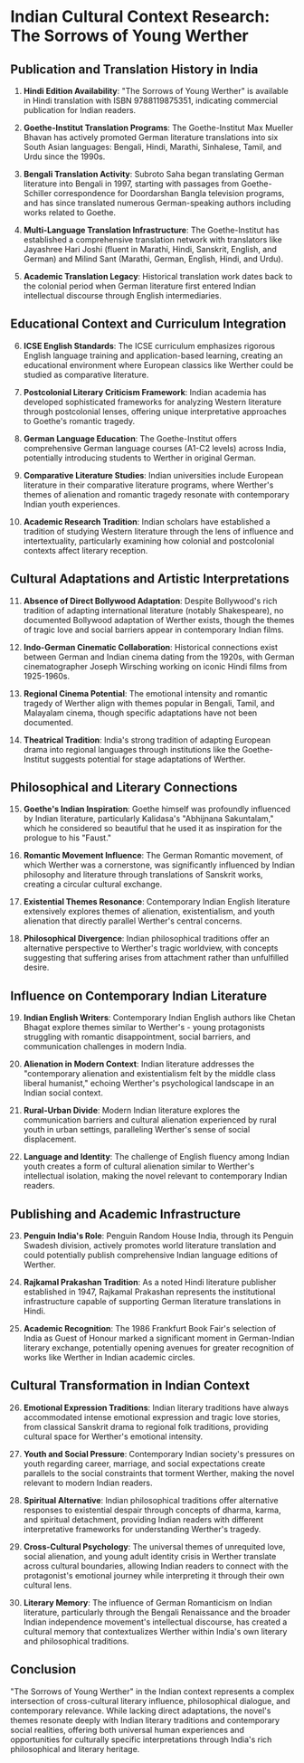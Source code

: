 # Indian Cultural Context Research: The Sorrows of Young Werther

## Publication and Translation History in India

1. **Hindi Edition Availability**: "The Sorrows of Young Werther" is available in Hindi translation with ISBN 9788119875351, indicating commercial publication for Indian readers.

2. **Goethe-Institut Translation Programs**: The Goethe-Institut Max Mueller Bhavan has actively promoted German literature translations into six South Asian languages: Bengali, Hindi, Marathi, Sinhalese, Tamil, and Urdu since the 1990s.

3. **Bengali Translation Activity**: Subroto Saha began translating German literature into Bengali in 1997, starting with passages from Goethe-Schiller correspondence for Doordarshan Bangla television programs, and has since translated numerous German-speaking authors including works related to Goethe.

4. **Multi-Language Translation Infrastructure**: The Goethe-Institut has established a comprehensive translation network with translators like Jayashree Hari Joshi (fluent in Marathi, Hindi, Sanskrit, English, and German) and Milind Sant (Marathi, German, English, Hindi, and Urdu).

5. **Academic Translation Legacy**: Historical translation work dates back to the colonial period when German literature first entered Indian intellectual discourse through English intermediaries.

## Educational Context and Curriculum Integration

6. **ICSE English Standards**: The ICSE curriculum emphasizes rigorous English language training and application-based learning, creating an educational environment where European classics like Werther could be studied as comparative literature.

7. **Postcolonial Literary Criticism Framework**: Indian academia has developed sophisticated frameworks for analyzing Western literature through postcolonial lenses, offering unique interpretative approaches to Goethe's romantic tragedy.

8. **German Language Education**: The Goethe-Institut offers comprehensive German language courses (A1-C2 levels) across India, potentially introducing students to Werther in original German.

9. **Comparative Literature Studies**: Indian universities include European literature in their comparative literature programs, where Werther's themes of alienation and romantic tragedy resonate with contemporary Indian youth experiences.

10. **Academic Research Tradition**: Indian scholars have established a tradition of studying Western literature through the lens of influence and intertextuality, particularly examining how colonial and postcolonial contexts affect literary reception.

## Cultural Adaptations and Artistic Interpretations

11. **Absence of Direct Bollywood Adaptation**: Despite Bollywood's rich tradition of adapting international literature (notably Shakespeare), no documented Bollywood adaptation of Werther exists, though the themes of tragic love and social barriers appear in contemporary Indian films.

12. **Indo-German Cinematic Collaboration**: Historical connections exist between German and Indian cinema dating from the 1920s, with German cinematographer Joseph Wirsching working on iconic Hindi films from 1925-1960s.

13. **Regional Cinema Potential**: The emotional intensity and romantic tragedy of Werther align with themes popular in Bengali, Tamil, and Malayalam cinema, though specific adaptations have not been documented.

14. **Theatrical Tradition**: India's strong tradition of adapting European drama into regional languages through institutions like the Goethe-Institut suggests potential for stage adaptations of Werther.

## Philosophical and Literary Connections

15. **Goethe's Indian Inspiration**: Goethe himself was profoundly influenced by Indian literature, particularly Kalidasa's "Abhijnana Sakuntalam," which he considered so beautiful that he used it as inspiration for the prologue to his "Faust."

16. **Romantic Movement Influence**: The German Romantic movement, of which Werther was a cornerstone, was significantly influenced by Indian philosophy and literature through translations of Sanskrit works, creating a circular cultural exchange.

17. **Existential Themes Resonance**: Contemporary Indian English literature extensively explores themes of alienation, existentialism, and youth alienation that directly parallel Werther's central concerns.

18. **Philosophical Divergence**: Indian philosophical traditions offer an alternative perspective to Werther's tragic worldview, with concepts suggesting that suffering arises from attachment rather than unfulfilled desire.

## Influence on Contemporary Indian Literature

19. **Indian English Writers**: Contemporary Indian English authors like Chetan Bhagat explore themes similar to Werther's - young protagonists struggling with romantic disappointment, social barriers, and communication challenges in modern India.

20. **Alienation in Modern Context**: Indian literature addresses the "contemporary alienation and existentialism felt by the middle class liberal humanist," echoing Werther's psychological landscape in an Indian social context.

21. **Rural-Urban Divide**: Modern Indian literature explores the communication barriers and cultural alienation experienced by rural youth in urban settings, paralleling Werther's sense of social displacement.

22. **Language and Identity**: The challenge of English fluency among Indian youth creates a form of cultural alienation similar to Werther's intellectual isolation, making the novel relevant to contemporary Indian readers.

## Publishing and Academic Infrastructure

23. **Penguin India's Role**: Penguin Random House India, through its Penguin Swadesh division, actively promotes world literature translation and could potentially publish comprehensive Indian language editions of Werther.

24. **Rajkamal Prakashan Tradition**: As a noted Hindi literature publisher established in 1947, Rajkamal Prakashan represents the institutional infrastructure capable of supporting German literature translations in Hindi.

25. **Academic Recognition**: The 1986 Frankfurt Book Fair's selection of India as Guest of Honour marked a significant moment in German-Indian literary exchange, potentially opening avenues for greater recognition of works like Werther in Indian academic circles.

## Cultural Transformation in Indian Context

26. **Emotional Expression Traditions**: Indian literary traditions have always accommodated intense emotional expression and tragic love stories, from classical Sanskrit drama to regional folk traditions, providing cultural space for Werther's emotional intensity.

27. **Youth and Social Pressure**: Contemporary Indian society's pressures on youth regarding career, marriage, and social expectations create parallels to the social constraints that torment Werther, making the novel relevant to modern Indian readers.

28. **Spiritual Alternative**: Indian philosophical traditions offer alternative responses to existential despair through concepts of dharma, karma, and spiritual detachment, providing Indian readers with different interpretative frameworks for understanding Werther's tragedy.

29. **Cross-Cultural Psychology**: The universal themes of unrequited love, social alienation, and young adult identity crisis in Werther translate across cultural boundaries, allowing Indian readers to connect with the protagonist's emotional journey while interpreting it through their own cultural lens.

30. **Literary Memory**: The influence of German Romanticism on Indian literature, particularly through the Bengali Renaissance and the broader Indian independence movement's intellectual discourse, has created a cultural memory that contextualizes Werther within India's own literary and philosophical traditions.

## Conclusion

"The Sorrows of Young Werther" in the Indian context represents a complex intersection of cross-cultural literary influence, philosophical dialogue, and contemporary relevance. While lacking direct adaptations, the novel's themes resonate deeply with Indian literary traditions and contemporary social realities, offering both universal human experiences and opportunities for culturally specific interpretations through India's rich philosophical and literary heritage.